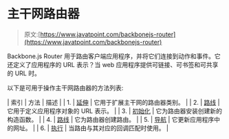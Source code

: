 # 主干网路由器

> 原文:[https://www.javatpoint.com/backbonejs-router](https://www.javatpoint.com/backbonejs-router)

Backbone.js Router 用于路由客户端应用程序，并将它们连接到动作和事件。它还定义了应用程序的 URL 表示？当 web 应用程序提供可链接、可书签和可共享的 URL 时。

以下是可用于操作主干网路由器的方法列表:

| 索引 | 方法 | 描述 |
| 1. | [延伸](backbonejs-router-extend) | 它用于扩展主干网的路由器类别。 |
| 2. | [路线](backbonejs-router-routes) | 它用于定义应用程序对象的 URL 表示。 |
| 3. | [初始化](backbonejs-router-initialize) | 它为路由器安装创建新的构造函数。 |
| 4. | [路线](backbonejs-router-route) | 它为路由器创建路由。 |
| 5. | [导航](backbonejs-router-navigate) | 它更新应用程序中的网址。 |
| 6. | [执行](backbonejs-router-execute) | 当路由与其对应的回调匹配时使用。 |